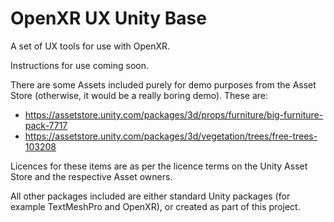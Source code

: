 # OpenXR UX Unity BaseA set of UX tools for use with OpenXR.Instructions for use coming soon.There are some Assets included purely for demo purposes from the Asset Store (otherwise, it would be a really boring demo).  These are:* https://assetstore.unity.com/packages/3d/props/furniture/big-furniture-pack-7717* https://assetstore.unity.com/packages/3d/vegetation/trees/free-trees-103208Licences for these items are as per the licence terms on the Unity Asset Store and the respective Asset owners.All other packages included are either standard Unity packages (for example TextMeshPro and OpenXR), or created as part of this project.